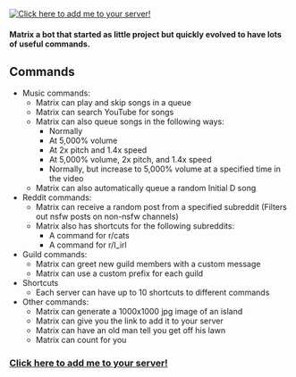 [![Click here to add me to your server!](http://i.imgur.com/D74xRN1.png)](https://discordapp.com/oauth2/authorize?&client_id=318558676241874945&scope=bot&permissions=0)

#### Matrix a bot that started as little project but quickly evolved to have lots of useful commands. ####

## Commands ##
* Music commands:
    * Matrix can play and skip songs in a queue
    * Matrix can search YouTube for songs
    * Matrix can also queue songs in the following ways:
        * Normally
        * At 5,000% volume
        * At 2x pitch and 1.4x speed
        * At 5,000% volume, 2x pitch, and 1.4x speed
        * Normally, but increase to 5,000% volume at a specified time in the video
    * Matrix can also automatically queue a random Initial D song
* Reddit commands:
    * Matrix can receive a random post from a specified subreddit (Filters out nsfw posts on non-nsfw channels)
    * Matrix also has shortcuts for the following subreddits:
        * A command for r/cats
        * A command for r/I_irl
* Guild commands:
    * Matrix can greet new guild members with a custom message
    * Matrix can use a custom prefix for each guild
* Shortcuts
    * Each server can have up to 10 shortcuts to different commands
* Other commands:
   * Matrix can generate a 1000x1000 jpg image of an island
   * Matrix can give you the link to add it to your server
   * Matrix can have an old man tell you get off his lawn
   * Matrix can count for you
   
 ### [Click here to add me to your server!](https://discordapp.com/oauth2/authorize?&client_id=318558676241874945&scope=bot&permissions=0) ###


